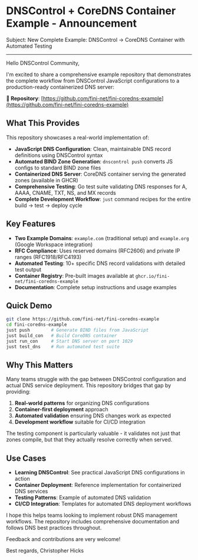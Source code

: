 # DNSControl + CoreDNS Container Example - Announcement

Subject: New Complete Example: DNSControl → CoreDNS Container with Automated Testing

---

Hello DNSControl Community,

I'm excited to share a comprehensive example repository that demonstrates the complete workflow from DNSControl JavaScript configurations to a production-ready containerized DNS server:

**🔗 Repository**: [https://github.com/fini-net/fini-coredns-example](https://github.com/fini-net/fini-coredns-example)

## What This Provides

This repository showcases a real-world implementation of:

- **JavaScript DNS Configuration**: Clean, maintainable DNS record definitions using DNSControl syntax
- **Automated BIND Zone Generation**: `dnscontrol push` converts JS configs to standard BIND zone files
- **Containerized DNS Server**: CoreDNS container serving the generated zones (available in GHCR)
- **Comprehensive Testing**: Go test suite validating DNS responses for A, AAAA, CNAME, TXT, NS, and MX records
- **Complete Development Workflow**: `just` command recipes for the entire build → test → deploy cycle

## Key Features

- **Two Example Domains**: `example.com` (traditional setup) and `example.org` (Google Workspace integration)
- **RFC Compliance**: Uses reserved domains (RFC2606) and private IP ranges (RFC1918/RFC4193)
- **Automated Testing**: 10+ specific DNS record validations with detailed test output
- **Container Registry**: Pre-built images available at `ghcr.io/fini-net/fini-coredns-example`
- **Documentation**: Complete setup instructions and usage examples

## Quick Demo

```bash
git clone https://github.com/fini-net/fini-coredns-example
cd fini-coredns-example
just push        # Generate BIND files from JavaScript
just build_con   # Build CoreDNS container
just run_con     # Start DNS server on port 1029
just test_dns    # Run automated test suite
```

## Why This Matters

Many teams struggle with the gap between DNSControl configuration and actual
DNS service deployment. This repository bridges that gap by providing:

1. **Real-world patterns** for organizing DNS configurations
2. **Container-first deployment** approach
3. **Automated validation** ensuring DNS changes work as expected
4. **Development workflow** suitable for CI/CD integration

The testing component is particularly valuable - it validates not just that
zones compile, but that they actually resolve correctly when served.

## Use Cases

- **Learning DNSControl**: See practical JavaScript DNS configurations in action
- **Container Deployment**: Reference implementation for containerized DNS services
- **Testing Patterns**: Example of automated DNS validation
- **CI/CD Integration**: Templates for automated DNS deployment workflows

I hope this helps teams looking to implement robust DNS management workflows.
The repository includes comprehensive documentation and follows DNS best
practices throughout.

Feedback and contributions are very welcome!

Best regards,
Christopher Hicks
